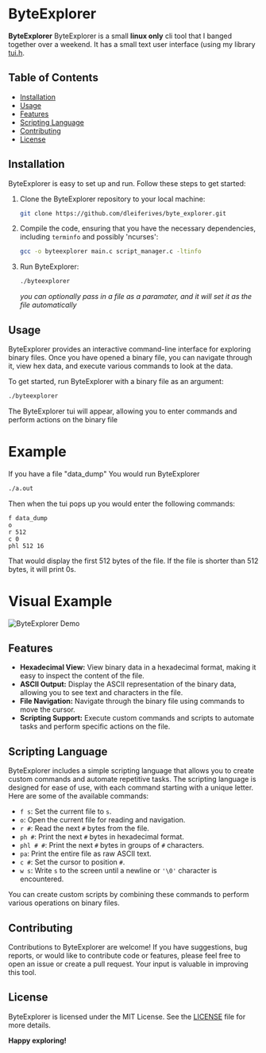 # ByteExplorer

**ByteExplorer** ByteExplorer is a small **linux only** cli tool that I banged together over a weekend. It has a small text user interface (using my library [tui.h](https://github.com/dleiferives/tui).

## Table of Contents

- [Installation](#installation)
- [Usage](#usage)
- [Features](#features)
- [Scripting Language](#scripting-language)
- [Contributing](#contributing)
- [License](#license)

## Installation

ByteExplorer is easy to set up and run. Follow these steps to get started:

1. Clone the ByteExplorer repository to your local machine:

   ```bash
   git clone https://github.com/dleiferives/byte_explorer.git
   ```

2. Compile the code, ensuring that you have the necessary dependencies, including `terminfo` and possibly 'ncurses':

   ```bash
   gcc -o byteexplorer main.c script_manager.c -ltinfo
   ```

3. Run ByteExplorer:

   ```bash
   ./byteexplorer
   ```
   *you can optionally pass in a file as a paramater, and it will set it as the file automatically*

## Usage

ByteExplorer provides an interactive command-line interface for exploring binary files. Once you have opened a binary file, you can navigate through it, view hex data, and execute various commands to look at the data.

To get started, run ByteExplorer with a binary file as an argument:

```bash
./byteexplorer
```

The ByteExplorer tui will appear, allowing you to enter commands and perform actions on the binary file

# Example
If you have a file "data_dump"
You would run ByteExplorer
```bash
./a.out
```
Then when the tui pops up you would enter the following commands:
```
f data_dump
o
r 512
c 0
phl 512 16
```

That would display the first 512 bytes of the file. If the file is shorter than 512 bytes, it will print 0s.

# Visual Example

![ByteExplorer Demo](https://raw.githubusercontent.com/dleiferives/byte_explorer/master/output.gif)
## Features

- **Hexadecimal View:** View binary data in a hexadecimal format, making it easy to inspect the content of the file.
- **ASCII Output:** Display the ASCII representation of the binary data, allowing you to see text and characters in the file.
- **File Navigation:** Navigate through the binary file using commands to move the cursor.
- **Scripting Support:** Execute custom commands and scripts to automate tasks and perform specific actions on the file.

## Scripting Language

ByteExplorer includes a simple scripting language that allows you to create custom commands and automate repetitive tasks. The scripting language is designed for ease of use, with each command starting with a unique letter. Here are some of the available commands:

- `f s`: Set the current file to `s`.
- `o`: Open the current file for reading and navigation.
- `r #`: Read the next `#` bytes from the file.
- `ph #`: Print the next `#` bytes in hexadecimal format.
- `phl # #`: Print the next `#` bytes in groups of `#` characters.
- `pa`: Print the entire file as raw ASCII text.
- `c #`: Set the cursor to position `#`.
- `w s`: Write `s` to the screen until a newline or `'\0'` character is encountered.

You can create custom scripts by combining these commands to perform various operations on binary files.

## Contributing

Contributions to ByteExplorer are welcome! If you have suggestions, bug reports, or would like to contribute code or features, please feel free to open an issue or create a pull request. Your input is valuable in improving this tool.

## License

ByteExplorer is licensed under the MIT License. See the [LICENSE](LICENSE) file for more details.

**Happy exploring!**
